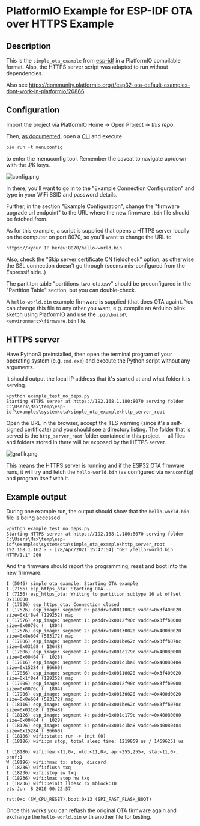 # PlatformIO Example for ESP-IDF OTA over HTTPS Example

## Description 

This is the `simple_ota_example` from [esp-idf](github.com/espressif/esp-idf/blob/v5.0/examples/system/ota/simple_ota_example) in a PlatformIO compilable format. Also, the HTTPS server script was adapted to run without dependencies.

Also see https://community.platformio.org/t/esp32-ota-default-examples-dont-work-in-platformio/20866. 

## Configuration

Import the project via PlatformIO Home -> Open Project -> *this repo*. 

Then, [as documented](https://docs.platformio.org/en/latest/frameworks/espidf.html#configuration), open a [CLI](https://docs.platformio.org/en/latest/integration/ide/vscode.html#platformio-core-cli) and execute

```
pio run -t menuconfig
```

to enter the menuconfig tool. Remember the caveat to navigate up/down with the J/K keys.

![config.png](config.png)

In there, you'll want to go in to the "Example Connection Configuration" and type in your WiFi SSID and password details.

Further, in the section "Example Configuration", change the "firmware upgrade url endpoint" to the URL where the new firmware `.bin` file should be fetched from. 

As for this example, a script is supplied that opens a HTTPS server locally on the computer on port 8070, so you'll want to change the URL to 

```
https://<your IP here>:8070/hello-world.bin
```

Also, check the "Skip server certificate CN fieldcheck" option, as otherwise the SSL connection doesn't go through (seems mis-configured from the Espressif side..)

The parititon table "partitions_two_ota.csv" should be preconfigured in the "Partition Table" section, but you can double-check.

A `hello-world.bin` example firmware is supplied (that does OTA again). You can change this file to any other you want, e.g. compile an Arduino blink sketch using PlatformIO and use the `.pio\build\<environment>\firmware.bin` file. 

## HTTPS server

Have Python3 preinstalled, then open the terminal program of your operating system (e.g. `cmd.exe`) and execute the Python script without any arguments. 

It should output the local IP address that it's started at and what folder it is serving.

```
>python example_test_no_deps.py
Starting HTTPS server at https://192.168.1.180:8070 serving folder C:\Users\Max\temp\esp-idf\examples\system\ota\simple_ota_example\http_server_root
```

Open the URL in the browser, accept the TLS warning (since it's a self-signed certificate) and you should see a directory listing. The folder that is served is the `http_server_root` folder contained in this project -- all files and folders stored in there will be exposed by the HTTPS server.

![grafik.png](grafik.png)

This means the HTTPS server is running and if the ESP32 OTA firmware runs, it will try and fetch the `hello-world.bin` (as configured via `menuconfig`) and program itself with it.

## Example output

During one example run, the output should show that the `hello-world.bin` file is being accessed

```
>python example_test_no_deps.py
Starting HTTPS server at https://192.168.1.180:8070 serving folder C:\Users\Max\temp\esp-idf\examples\system\ota\simple_ota_example\http_server_root
192.168.1.162 - - [28/Apr/2021 15:47:54] "GET /hello-world.bin HTTP/1.1" 200 -
```

And the firmware should report the programming, reset and boot into the new firmware.

```
I (5046) simple_ota_example: Starting OTA example
I (7156) esp_https_ota: Starting OTA...
I (7156) esp_https_ota: Writing to partition subtype 16 at offset 0x110000
I (17526) esp_https_ota: Connection closed
I (17526) esp_image: segment 0: paddr=0x00110020 vaddr=0x3f400020 size=0x1f8e4 (129252) map
I (17576) esp_image: segment 1: paddr=0x0012f90c vaddr=0x3ffb0000 size=0x0070c (  1804) 
I (17576) esp_image: segment 2: paddr=0x00130020 vaddr=0x400d0020 size=0x8e604 (583172) map
I (17806) esp_image: segment 3: paddr=0x001be62c vaddr=0x3ffb070c size=0x03168 ( 12648) 
I (17806) esp_image: segment 4: paddr=0x001c179c vaddr=0x40080000 size=0x00404 (  1028) 
I (17816) esp_image: segment 5: paddr=0x001c1ba8 vaddr=0x40080404 size=0x15284 ( 86660) 
I (17856) esp_image: segment 0: paddr=0x00110020 vaddr=0x3f400020 size=0x1f8e4 (129252) map
I (17906) esp_image: segment 1: paddr=0x0012f90c vaddr=0x3ffb0000 size=0x0070c (  1804) 
I (17906) esp_image: segment 2: paddr=0x00130020 vaddr=0x400d0020 size=0x8e604 (583172) map
I (18116) esp_image: segment 3: paddr=0x001be62c vaddr=0x3ffb070c size=0x03168 ( 12648) 
I (18126) esp_image: segment 4: paddr=0x001c179c vaddr=0x40080000 size=0x00404 (  1028) 
I (18126) esp_image: segment 5: paddr=0x001c1ba8 vaddr=0x40080404 size=0x15284 ( 86660) 
I (18186) wifi:state: run -> init (0)
I (18186) wifi:pm stop, total sleep time: 1219859 us / 14696251 us

I (18186) wifi:new:<11,0>, old:<11,0>, ap:<255,255>, sta:<11,0>, prof:1
W (18196) wifi:hmac tx: stop, discard
I (18236) wifi:flush txq
I (18236) wifi:stop sw txq
I (18236) wifi:lmac stop hw txq
I (18236) wifi:Deinit lldesc rx mblock:10
ets Jun  8 2016 00:22:57

rst:0xc (SW_CPU_RESET),boot:0x13 (SPI_FAST_FLASH_BOOT)
```

Once this works you can reflash the original OTA firmware again and exchange the `hello-world.bin` with another file for testing.
